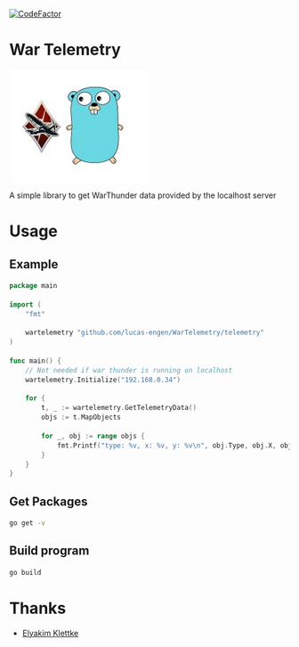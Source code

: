 [![CodeFactor](https://www.codefactor.io/repository/github/lucas-engen/wartelemetry/badge)](https://www.codefactor.io/repository/github/lucas-engen/wartelemetry)

# War Telemetry

<img src="logo.jpg" alt="drawing" width="250" height="200"/>

A simple library to get WarThunder data provided by the localhost server

# Usage

## Example
```go
package main

import (
	"fmt"

	wartelemetry "github.com/lucas-engen/WarTelemetry/telemetry"
)

func main() {
	// Not needed if war thunder is running on localhost
	wartelemetry.Initialize("192.168.0.34")

	for {
		t, _ := wartelemetry.GetTelemetryData()
		objs := t.MapObjects

		for _, obj := range objs {
			fmt.Printf("type: %v, x: %v, y: %v\n", obj.Type, obj.X, obj.Y)
		}
	}
}
```

## Get Packages
```sh
go get -v
```

## Build program
```sh
go build
```

# Thanks
- [Elyakim Klettke](https://github.com/elyakimklettke)
